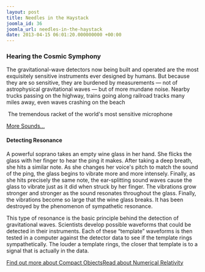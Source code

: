 ```yaml
---
layout: post
title: Needles in the Haystack
joomla_id: 36
joomla_url: needles-in-the-haystack
date: 2013-04-15 06:01:20.000000000 +00:00
---
```

<h3>Hearing the Cosmic Symphony</h3>
<p>The gravitational-wave detectors now being built and operated are the most exquisitely sensitive instruments ever designed by humans. But because they are so sensitive, they are burdened by measurements — not of astrophysical gravitational waves — but of more mundane noise. Nearby trucks passing on the highway, trains going along railroad tracks many miles away, even waves crashing on the beach</p>
<div class="sound">
<p class="icon-volume-up">&nbsp;The tremendous racket of the world's most sensitive microphone</p>
<p>
<audio src="sound/h.mp3" type="audio/mpeg"></audio>
</p>
</div>
<p><a href="index.php?Itemid=238" class="button" title="More Sounds">More Sounds...</a></p>
<h4>Detecting Resonance</h4>
<p>A powerful soprano takes an empty wine glass in her hand. She flicks the glass with her finger to hear the ping it makes. After taking a deep breath, she hits a similar note. As she changes her voice's pitch to match the sound of the ping, the glass begins to vibrate more and more intensely. Finally, as she hits precisely the same note, the ear-splitting sound waves cause the glass to vibrate just as it did when struck by her finger. The vibrations grow stronger and stronger as the sound resonates throughout the glass. Finally, the vibrations become so large that the wine glass breaks. It has been destroyed by the phenomenon of sympathetic resonance.</p>
<p>This type of resonance is the basic principle behind the detection of gravitational waves. Scientists develop possible waveforms that could be detected in their instruments. Each of these “template” waveforms is then tested in a computer against the detector data to see if the template rings sympathetically. The louder a template rings, the closer that template is to a signal that is actually in the data.</p>
<p><a href="index.php?Itemid=200" class="button" title="Find out more about Compact Objects">Find out more about Compact Objects</a><a href="index.php?Itemid=193" class="button" title="Numerical Relativity">Read about <span class="no-tooltip">Numerical Relativity</span></a></p>
